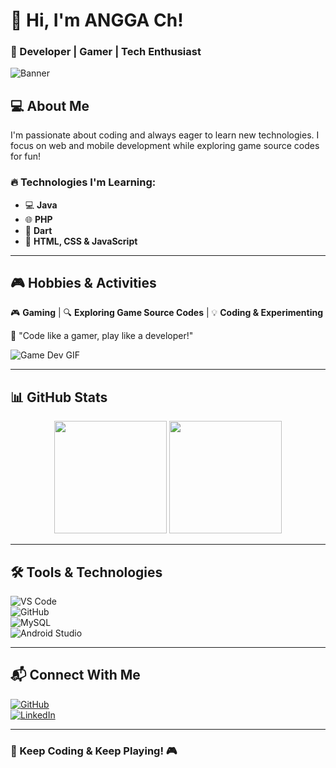 # 👋 Hi, I'm ANGGA Ch!  
### 🚀 Developer | Gamer | Tech Enthusiast  

![Banner](https://source.unsplash.com/1600x500/?technology,coding)  

## 💻 About Me  
I'm passionate about coding and always eager to learn new technologies. I focus on web and mobile development while exploring game source codes for fun!  

### 🔥 Technologies I'm Learning:  
- 💻 **Java** 
- 🌐 **PHP** 
- 📱 **Dart** 
- 🎨 **HTML, CSS & JavaScript**  

---

## 🎮 Hobbies & Activities  
🎮 **Gaming** | 🔍 **Exploring Game Source Codes** | 💡 **Coding & Experimenting**  

🌟 "Code like a gamer, play like a developer!"  

![Game Dev GIF](https://media.giphy.com/media/L1R1tvI9svkIWwpVYr/giphy.gif)  

---

## 📊 GitHub Stats  
<div align="center">
  <img src="https://github-readme-stats.vercel.app/api?username=yeow-raven&show_icons=true&theme=tokyonight" height="180px"/>
  <img src="https://github-readme-streak-stats.herokuapp.com/?user=yeow-raven&theme=tokyonight" height="180px"/>
</div>

---

## 🛠️ Tools & Technologies  
![VS Code](https://img.shields.io/badge/Editor-VS%20Code-blue?style=for-the-badge&logo=visual-studio-code)  
![GitHub](https://img.shields.io/badge/GitHub-100000?style=for-the-badge&logo=github&logoColor=white)  
![MySQL](https://img.shields.io/badge/Database-MySQL-orange?style=for-the-badge&logo=mysql)  
![Android Studio](https://img.shields.io/badge/Android_Studio-3DDC84?style=for-the-badge&logo=android-studio&logoColor=white)  

---

## 📬 Connect With Me  
[![GitHub](https://img.shields.io/badge/GitHub-yeow--raven-blue?style=for-the-badge&logo=github)](https://github.com/yeow-raven)  
[![LinkedIn](https://img.shields.io/badge/LinkedIn-Connect-blue?style=for-the-badge&logo=linkedin)]([https://linkedin.com/in/muhammad-angga-choirul](https://www.linkedin.com/in/muhammad-angga-choirul-a27014331?utm_source=share&utm_campaign=share_via&utm_content=profile&utm_medium=ios_app))  

---

### 🚀 Keep Coding & Keep Playing! 🎮  
